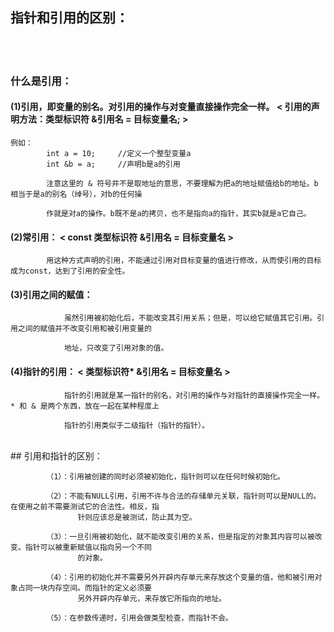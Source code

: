 


## 指针和引用的区别：
<br>
<br>

### 什么是引用：
           
####    (1)引用，即变量的别名。对引用的操作与对变量直接操作完全一样。  < 引用的声明方法：类型标识符 &引用名 = 目标变量名; >
        
    例如：
            int a = 10;     //定义一个整型变量a
            int &b = a;     //声明b是a的引用
                
            注意这里的 & 符号并不是取地址的意思，不要理解为把a的地址赋值给b的地址。b相当于是a的别名（绰号），对b的任何操
                
            作就是对a的操作。b既不是a的拷贝，也不是指向a的指针，其实b就是a它自己。 
                
            
####    (2)常引用：  < const 类型标识符 &引用名 = 目标变量名 >
            
            用这种方式声明的引用，不能通过引用对目标变量的值进行修改，从而使引用的目标成为const，达到了引用的安全性。
            
            
####    (3)引用之间的赋值：
            
                虽然引用被初始化后，不能改变其引用关系；但是，可以给它赋值其它引用。引用之间的赋值并不改变引用和被引用变量的
                
                地址，只改变了引用对象的值。
                
                
####    (4)指针的引用： < 类型标识符* &引用名 = 目标变量名 >
            
                指针的引用就是某一指针的别名，对引用的操作与对指针的直接操作完全一样。* 和 & 是两个东西，放在一起在某种程度上
                
                指针的引用类似于二级指针（指针的指针）。
                
            
 <br>
##  引用和指针的区别：
            
            （1）：引用被创建的同时必须被初始化，指针则可以在任何时候初始化。
            
            （2）：不能有NULL引用，引用不许与合法的存储单元关联，指针则可以是NULL的。在使用之前不需要测试它的合法性。相反，指
                   针则应该总是被测试，防止其为空。
            
            （3）：一旦引用被初始化，就不能改变引用的关系，但是指定的对象其内容可以被改变。指针可以被重新赋值以指向另一个不同
                   的对象。
                   
            （4）：引用的初始化并不需要另外开辟内存单元来存放这个变量的值，他和被引用对象占同一块内存空间。而指针的定义必须要
                   另外开辟内存单元，来存放它所指向的地址。
                   
            （5）：在参数传递时，引用会做类型检查，而指针不会。 




